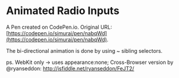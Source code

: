 # Animated Radio Inputs

A Pen created on CodePen.io. Original URL: [https://codepen.io/simurai/pen/nabqWd](https://codepen.io/simurai/pen/nabqWd).

The bi-directional animation is done by using ~ sibling selectors.

ps. WebKit only -> uses appearance:none;
Cross-Browser version by @ryanseddon: http://jsfiddle.net/ryanseddon/FeJT2/